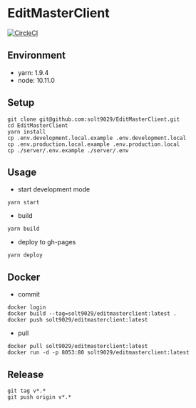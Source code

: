 # EditMasterClient

[![CircleCI](https://circleci.com/gh/solt9029/EditMasterClient.svg?style=svg)](https://circleci.com/gh/solt9029/EditMasterClient)


## Environment

- yarn: 1.9.4
- node: 10.11.0


## Setup

```
git clone git@github.com:solt9029/EditMasterClient.git
cd EditMasterClient
yarn install
cp .env.development.local.example .env.development.local
cp .env.production.local.example .env.production.local
cp ./server/.env.example ./server/.env
```


## Usage

- start development mode
```
yarn start
```

- build 
```
yarn build
```

- deploy to gh-pages
```
yarn deploy
```


## Docker

- commit
```
docker login
docker build --tag=solt9029/editmasterclient:latest .
docker push solt9029/editmasterclient:latest
```

- pull
```
docker pull solt9029/editmasterclient:latest
docker run -d -p 8053:80 solt9029/editmasterclient:latest
```


## Release

```
git tag v*.*
git push origin v*.*
```
